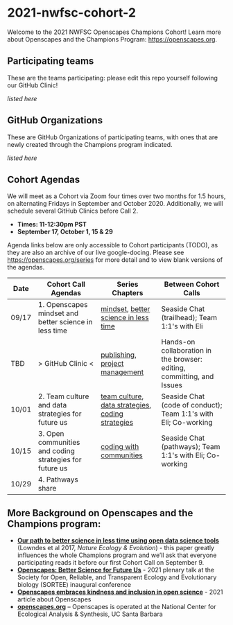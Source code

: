 # 2021-nwfsc-cohort-2

Welcome to the 2021 NWFSC Openscapes Champions Cohort! Learn more about Openscapes and the Champions Program: <https://openscapes.org>. 

## Participating teams

These are the teams participating: please edit this repo yourself following our GitHub Clinic!

*listed here*

## GitHub Organizations

These are GitHub Organizations of participating teams, with ones that are newly created through the Champions program indicated.

*listed here*

## Cohort Agendas

We will meet as a Cohort via Zoom four times over two months for 1.5 hours, on alternating Fridays in September and October 2020. Additionally, we will schedule several GitHub Clinics before Call 2. 

- **Times: 11-12:30pm PST**
- **September 17, October 1, 15 & 29**

Agenda links below are only accessible to Cohort participants (TODO), as they are also an archive of our live google-docing. Please see <https://openscapes.org/series> for more detail and to view blank versions of the agendas.

Date | Cohort Call Agendas          | Series Chapters |      Between Cohort Calls
----| ------------------|----------------------|--------------------------------
09/17 | 1. Openscapes mindset and better science in less time | [mindset](#mindset), [better science in less time](#bsilt) | Seaside Chat (trailhead); Team 1:1's with Eli
TBD | > GitHub Clinic <| [publishing](#github-pub), [project management](#github-issues) | Hands-on collaboration in the browser: editing, committing, and Issues
10/01 | 2. Team culture and data strategies for future us | [team culture](#team-culture), [data strategies](#data-strategies), [coding strategies](#coding-strategies) | Seaside Chat (code of conduct); Team 1:1's with Eli; Co-working 
10/15 | 3. Open communities and coding strategies for future us | [coding with communities](#communities) | Seaside Chat (pathways); Team 1:1's with Eli; Co-working
10/29 | 4. Pathways share |  | 

## More Background on Openscapes and the Champions program:

* **[Our path to better science in less time using open data science tools](https://www.nature.com/articles/s41559-017-0160)** (Lowndes et al 2017, _Nature Ecology & Evolution_) - this paper greatly influences the whole Champions program and we’ll ask that everyone participating reads it before our first Cohort Call on September 9. 
* **[Openscapes: Better Science for Future Us](https://docs.google.com/presentation/d/1HGw4P095-lblHiGQHXYidHiVysjrPxuojxTxKtE13vk/edit#slide=id.ge2b7c2f974_0_2017)** - 2021 plenary talk at the Society for Open, Reliable, and Transparent Ecology and Evolutionary biology (SORTEE) inaugural conference 
* **[Openscapes embraces kindness and inclusion in open science](https://sparcopen.org/impact-story/openscapes-embraces-kindness-and-inclusion-of-open-science/)** - 2021 article about Openscapes
* **[openscapes.org](https://openscapes.org/)** – Openscapes is operated at the National Center for Ecological Analysis & Synthesis, UC Santa Barbara
